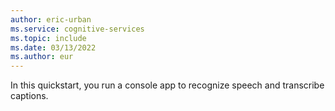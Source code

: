 ```yaml
---
author: eric-urban
ms.service: cognitive-services
ms.topic: include
ms.date: 03/13/2022
ms.author: eur
---
```


In this quickstart, you run a console app to recognize speech and transcribe captions. 
